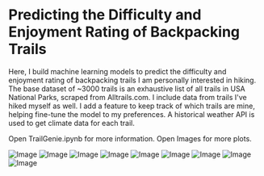 # Predicting the Difficulty and Enjoyment Rating of Backpacking Trails

Here, I build machine learning models to predict the difficulty and enjoyment rating of backpacking trails I am personally interested in hiking. The base dataset of ~3000 trails is an exhaustive list of all trails in USA National Parks, scraped from Alltrails.com. I include data from trails I've hiked myself as well. I add a feature to keep track of which trails are mine, helping fine-tune the model to my preferences. A historical weather API is used to get climate data for each trail.

Open TrailGenie.ipynb for more information.
Open Images for more plots.

![Image](https://github.com/jgbreault/TrailGenie/blob/main/images/FullDataset-DistancevsElevationGain.png)
![Image](https://github.com/jgbreault/TrailGenie/blob/main/images/GPStoTopographicElevationGain.png)
![Image](https://github.com/jgbreault/TrailGenie/blob/main/images/MyCompletedTrails-GroupedbyPark.png)
![Image](https://github.com/jgbreault/TrailGenie/blob/main/images/MyCompletedTrails-WeatherSummary.png)
![Image](https://github.com/jgbreault/TrailGenie/blob/main/images/MyCompletedTrails-GroupedbyDayofYear.png)
![Image](https://github.com/jgbreault/TrailGenie/blob/main/images/MyCompletedTrails-GroupedbyMonth(Normalized).png)
![Image](https://github.com/jgbreault/TrailGenie/blob/main/images/MyCompletedTrails-CumulativeDistance.png)
![Image](https://github.com/jgbreault/TrailGenie/blob/main/images/WatchlistTrails-DistancesandElevationGains.png)
![Image](https://github.com/jgbreault/TrailGenie/blob/main/images/WatchlistTrails-PredictionResults.png)
